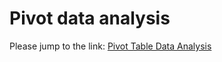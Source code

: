 # Pivot data analysis

Please jump to the link: [Pivot Table Data Analysis](../../data_analysis/pivot_table_dataAnalysis)
